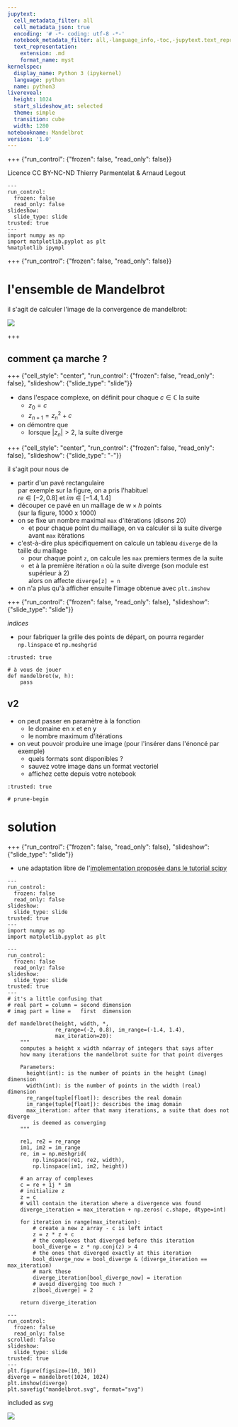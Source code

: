 ```yaml
---
jupytext:
  cell_metadata_filter: all
  cell_metadata_json: true
  encoding: '# -*- coding: utf-8 -*-'
  notebook_metadata_filter: all,-language_info,-toc,-jupytext.text_representation.jupytext_version,-jupytext.text_representation.format_version
  text_representation:
    extension: .md
    format_name: myst
kernelspec:
  display_name: Python 3 (ipykernel)
  language: python
  name: python3
livereveal:
  height: 1024
  start_slideshow_at: selected
  theme: simple
  transition: cube
  width: 1280
notebookname: Mandelbrot
version: '1.0'
---
```


+++ {"run_control": {"frozen": false, "read_only": false}}

<div class="licence">
<span>Licence CC BY-NC-ND</span>
<span>Thierry Parmentelat &amp; Arnaud Legout</span>
</div>

```{code-cell} ipython3
---
run_control:
  frozen: false
  read_only: false
slideshow:
  slide_type: slide
trusted: true
---
import numpy as np
import matplotlib.pyplot as plt
%matplotlib ipympl
```

+++ {"run_control": {"frozen": false, "read_only": false}}

# l'ensemble de Mandelbrot

il s'agit de calculer l'image de la convergence de mandelbrot:

<img src="media/mandelbrot.svg">

+++

## comment ça marche ?

+++ {"cell_style": "center", "run_control": {"frozen": false, "read_only": false}, "slideshow": {"slide_type": "slide"}}

* dans l'espace complexe, on définit pour chaque $c\in\mathbb{C}$ la suite
   * $z_0 = c$
   * $z_{n+1} = z_n^2 + c$
* on démontre que 
  * lorsque $|z_n|>2$, la suite diverge

+++ {"cell_style": "center", "run_control": {"frozen": false, "read_only": false}, "slideshow": {"slide_type": "-"}}

il s'agit pour nous de 

* partir d'un pavé rectangulaire  
  par exemple sur la figure, on a pris l'habituel  
  $re \in [-2, 0.8]$ et  $im \in [-1.4, 1.4]$
* découper ce pavé en un maillage de $w \times h$ points  
  (sur la figure, 1000 x 1000)
* on se fixe un nombre maximal `max` d'itérations (disons 20)
  * et pour chaque point du maillage, on va calculer si la suite diverge avant `max` itérations
* c'est-à-dire plus spécifiquement on calcule un tableau `diverge` de la taille du maillage
  * pour chaque point `z`, on calcule les `max` premiers termes de la suite
  * et à la première itération `n` où la suite diverge (son module est supérieur à 2)  
    alors on affecte `diverge[z] = n`
* on n'a plus qu'à afficher ensuite l'image obtenue avec `plt.imshow`

+++ {"run_control": {"frozen": false, "read_only": false}, "slideshow": {"slide_type": "slide"}}

*indices*

* pour fabriquer la grille des points de départ, 
  on pourra regarder `np.linspace` et `np.meshgrid`

```{code-cell} ipython3
:trusted: true

# à vous de jouer
def mandelbrot(w, h):
    pass
```

## v2

* on peut passer en paramètre à la fonction
  * le domaine en x et en y
  * le nombre maximum d'itérations
* on veut pouvoir produire une image (pour l'insérer dans l'énoncé par exemple)
  * quels formats sont disponibles ?
  * sauvez votre image dans un format vectoriel
  * affichez cette depuis votre notebook

```{code-cell} ipython3
:trusted: true

# prune-begin
```

# solution

+++ {"run_control": {"frozen": false, "read_only": false}, "slideshow": {"slide_type": "slide"}}

* une adaptation libre de l'[implementation proposée dans le tutorial scipy](https://docs.scipy.org/doc/numpy/user/quickstart.html#indexing-with-boolean-arrays)

```{code-cell} ipython3
---
run_control:
  frozen: false
  read_only: false
slideshow:
  slide_type: slide
trusted: true
---
import numpy as np
import matplotlib.pyplot as plt
```

```{code-cell} ipython3
---
run_control:
  frozen: false
  read_only: false
slideshow:
  slide_type: slide
trusted: true
---
# it's a little confusing that 
# real part = column = second dimension
# imag part = line =   first  dimension

def mandelbrot(height, width, *,
               re_range=(-2, 0.8), im_range=(-1.4, 1.4),
               max_iteration=20):
    """
    computes a height x width ndarray of integers that says after 
    how many iterations the mandelbrot suite for that point diverges
    
    Parameters:
      height(int): is the number of points in the height (imag) dimension
      width(int): is the number of points in the width (real) dimension
      re_range(tuple[float]): describes the real domain
      im_range(tuple[float]): describes the imag domain
      max_iteration: after that many iterations, a suite that does not diverge
        is deemed as converging
    """

    re1, re2 = re_range
    im1, im2 = im_range
    re, im = np.meshgrid(
        np.linspace(re1, re2, width),
        np.linspace(im1, im2, height))

    # an array of complexes
    c = re + 1j * im
    # initialize z 
    z = c
    # will contain the iteration where a divergence was found
    diverge_iteration = max_iteration + np.zeros( c.shape, dtype=int)

    for iteration in range(max_iteration):
        # create a new z array - c is left intact
        z = z * z + c
        # the complexes that diverged before this iteration
        bool_diverge = z * np.conj(z) > 4
        # the ones that diverged exactly at this iteration
        bool_diverge_now = bool_diverge & (diverge_iteration == max_iteration)
        # mark these
        diverge_iteration[bool_diverge_now] = iteration
        # avoid diverging too much ?
        z[bool_diverge] = 2

    return diverge_iteration
```

```{code-cell} ipython3
---
run_control:
  frozen: false
  read_only: false
scrolled: false
slideshow:
  slide_type: slide
trusted: true
---
plt.figure(figsize=(10, 10))
diverge = mandelbrot(1024, 1024)
plt.imshow(diverge)
plt.savefig("mandelbrot.svg", format="svg")
```

included as svg

![](mandelbrot.svg)
